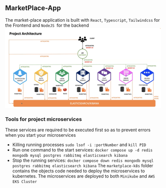 ## MarketPlace-App 
The market-place application is built with `React`, `Typescript`, `Tailwindcss` for the Frontend and `NodeJS `for the backend
![NodeJS-Microservices-Kubernetes](project_architecture.png)
### Tools for project microservices
These services are required to be executed first so as to prevent errors when you start your microservices
- Killing running processes `sudo lsof -i :portNumber` and `kill PID`
- Run one command to the start services: `docker compose up -d redis mongodb mysql postgres rabbitmq elasticsearch kibana`
- Stop the running services: `docker compose down redis mongodb mysql postgres rabbitmq elasticsearch kibana`
The `marketplace-k8s` folder contains the objects code needed to deploy the microservices to kubernetes.
The microservices are deployed to both `Minikube` and `AWS EKS Cluster`